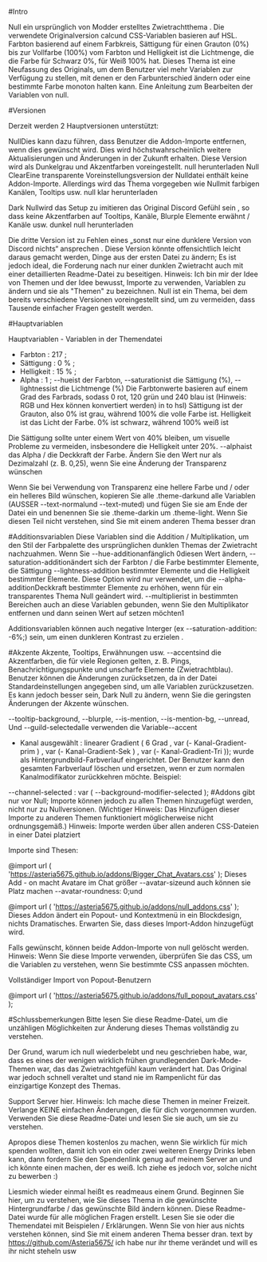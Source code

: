 #Intro

Null ein ursprünglich von Modder erstelltes Zwietrachtthema . Die verwendete Originalversion calcund CSS-Variablen basieren auf HSL. Farbton basierend auf einem Farbkreis, Sättigung für einen Grauton (0%) bis zur Vollfarbe (100%) vom Farbton und Helligkeit ist die Lichtmenge, die die Farbe für Schwarz 0%, für Weiß 100% hat. Dieses Thema ist eine Neufassung des Originals, um dem Benutzer viel mehr Variablen zur Verfügung zu stellen, mit denen er den Farbunterschied ändern oder eine bestimmte Farbe monoton halten kann. Eine Anleitung zum Bearbeiten der Variablen von null.

#Versionen

Derzeit werden 2 Hauptversionen unterstützt:

NullDies kann dazu führen, dass Benutzer die Addon-Importe entfernen, wenn dies gewünscht wird. Dies wird höchstwahrscheinlich weitere Aktualisierungen und Änderungen in der Zukunft erhalten. Diese Version wird als Dunkelgrau und Akzentfarben voreingestellt. null herunterladen
Null ClearEine transparente Voreinstellungsversion der Nulldatei enthält keine Addon-Importe. Allerdings wird das Thema vorgegeben wie Nullmit farbigen Kanälen, Tooltips usw. null klar herunterladen

Dark Nullwird das Setup zu imitieren das Original Discord Gefühl sein , so dass keine Akzentfarben auf Tooltips, Kanäle, Blurple Elemente erwähnt / Kanäle usw. dunkel null herunterladen

Die dritte Version ist zu Fehlen eines „sonst nur eine dunklere Version von Discord nichts“ ansprechen . Diese Version könnte offensichtlich leicht daraus gemacht werden, Dinge aus der ersten Datei zu ändern; Es ist jedoch ideal, die Forderung nach nur einer dunklen Zwietracht auch mit einer detaillierten Readme-Datei zu beseitigen.
Hinweis: Ich bin mir der Idee von Themen und der Idee bewusst, Importe zu verwenden, Variablen zu ändern und sie als "Themen" zu bezeichnen. Null ist ein Thema, bei dem bereits verschiedene Versionen voreingestellt sind, um zu vermeiden, dass Tausende einfacher Fragen gestellt werden.



#Hauptvariablen

Hauptvariablen - Variablen in der Themendatei

  - Farbton : 217 ;
  - Sättigung : 0 % ;
  - Helligkeit : 15 % ;
  - Alpha : 1 ;
--hueist der Farbton, --saturationist die Sättigung (%), --lightnessist die Lichtmenge (%) Die Farbtonwerte basieren auf einem Grad des Farbrads, sodass 0 rot, 120 grün und 240 blau ist (Hinweis: RGB und Hex können konvertiert werden) in to hsl) Sättigung ist der Grauton, also 0% ist grau, während 100% die volle Farbe ist. Helligkeit ist das Licht der Farbe. 0% ist schwarz, während 100% weiß ist

Die Sättigung sollte unter einem Wert von 40% bleiben, um visuelle Probleme zu vermeiden, insbesondere die Helligkeit unter 20%. --alphaist das Alpha / die Deckkraft der Farbe. Ändern Sie den Wert nur als Dezimalzahl (z. B. 0,25), wenn Sie eine Änderung der Transparenz wünschen

Wenn Sie bei Verwendung von Transparenz eine hellere Farbe und / oder ein helleres Bild wünschen, kopieren Sie alle .theme-darkund alle Variablen (AUSSER --text-normalund --text-muted) und fügen Sie sie am Ende der Datei ein und benennen Sie sie .theme-darkin um .theme-light. Wenn Sie diesen Teil nicht verstehen, sind Sie mit einem anderen Thema besser dran

#Additionsvariablen
Diese Variablen sind die Addition / Multiplikation, um den Stil der Farbpalette des ursprünglichen dunklen Themas der Zwietracht nachzuahmen. Wenn Sie --hue-additionanfänglich 0diesen Wert ändern, --saturation-additionändert sich der Farbton / die Farbe bestimmter Elemente, die Sättigung --lightness-addition bestimmter Elemente und die Helligkeit bestimmter Elemente. Diese Option wird nur verwendet, um die --alpha-additionDeckkraft bestimmter Elemente zu erhöhen, wenn für ein transparentes Thema Null geändert wird. --multiplierist in bestimmten Bereichen auch an diese Variablen gebunden, wenn Sie den Multiplikator entfernen und dann seinen Wert auf setzen möchten1

Additionsvariablen können auch negative Interger (ex --saturation-addition: -6%;) sein, um einen dunkleren Kontrast zu erzielen .

#Akzente
Akzente, Tooltips, Erwähnungen usw. --accentsind die Akzentfarben, die für viele Regionen gelten, z. B. Pings, Benachrichtigungspunkte und unscharfe Elemente (Zwietrachtblau). Benutzer können die Änderungen zurücksetzen, da in der Datei Standardeinstellungen angegeben sind, um alle Variablen zurückzusetzen. Es kann jedoch besser sein, Dark Null zu ändern, wenn Sie die geringsten Änderungen der Akzente wünschen.

--tooltip-background, --blurple, --is-mention, --is-mention-bg, --unread, Und --guild-selectedalle verwenden die Variable--accent

- Kanal ausgewählt : linearer Gradient ( 6 Grad ,  var (- Kanal-Gradient-prim ) ,   var (- Kanal-Gradient-Sek ) ,   var (- Kanal-Gradient-Tri ));
wurde als Hintergrundbild-Farbverlauf eingerichtet. Der Benutzer kann den gesamten Farbverlauf löschen und ersetzen, wenn er zum normalen Kanalmodifikator zurückkehren möchte. Beispiel:

--channel-selected : var ( --background-modifier-selected );
#Addons
gibt nur vor Null; Importe können jedoch zu allen Themen hinzugefügt werden, nicht nur zu Nullversionen. (Wichtiger Hinweis: Das Hinzufügen dieser Importe zu anderen Themen funktioniert möglicherweise nicht ordnungsgemäß.) Hinweis: Importe werden über allen anderen CSS-Dateien in einer Datei platziert

Importe sind Thesen:

@import  url ( 'https://asteria5675.github.io/addons/Bigger_Chat_Avatars.css' );
Dieses Add - on macht Avatare im Chat größer --avatar-sizeund auch können sie Platz machen --avatar-roundness: 0;und

@import  url ( 'https://asteria5675.github.io/addons/null_addons.css' );
Dieses Addon ändert ein Popout- und Kontextmenü in ein Blockdesign, nichts Dramatisches. Erwarten Sie, dass dieses Import-Addon hinzugefügt wird.

Falls gewünscht, können beide Addon-Importe von null gelöscht werden. Hinweis: Wenn Sie diese Importe verwenden, überprüfen Sie das CSS, um die Variablen zu verstehen, wenn Sie bestimmte CSS anpassen möchten.

Vollständiger Import von Popout-Benutzern

 @import  url ( 'https://asteria5675.github.io/addons/full_popout_avatars.css' );

#Schlussbemerkungen
Bitte lesen Sie diese Readme-Datei, um die unzähligen Möglichkeiten zur Änderung dieses Themas vollständig zu verstehen.

Der Grund, warum ich null wiederbelebt und neu geschrieben habe, war, dass es eines der wenigen wirklich frühen grundlegenden Dark-Mode-Themen war, das das Zwietrachtgefühl kaum verändert hat. Das Original war jedoch schnell veraltet und stand nie im Rampenlicht für das einzigartige Konzept des Themas.

Support Server hier. Hinweis: Ich mache diese Themen in meiner Freizeit. Verlange KEINE einfachen Änderungen, die für dich vorgenommen wurden. Verwenden Sie diese Readme-Datei und lesen Sie sie auch, um sie zu verstehen.

Apropos diese Themen kostenlos zu machen, wenn Sie wirklich für mich spenden wollten, damit ich von ein oder zwei weiteren Energy Drinks leben kann, dann fordern Sie den Spendenlink genug auf meinem Server an und ich könnte einen machen, der es weiß. Ich ziehe es jedoch vor, solche nicht zu bewerben :)

Liesmich
wieder einmal heißt es readmeaus einem Grund. Beginnen Sie hier, um zu verstehen, wie Sie dieses Thema in die gewünschte Hintergrundfarbe / das gewünschte Bild ändern können. Diese Readme-Datei wurde für alle möglichen Fragen erstellt. Lesen Sie sie oder die Themendatei mit Beispielen / Erklärungen. Wenn Sie von hier aus nichts verstehen können, sind Sie mit einem anderen Thema besser dran.
text by https://github.com/Asteria5675/ ich habe nur ihr theme verändet und will es ihr nicht steheln usw

